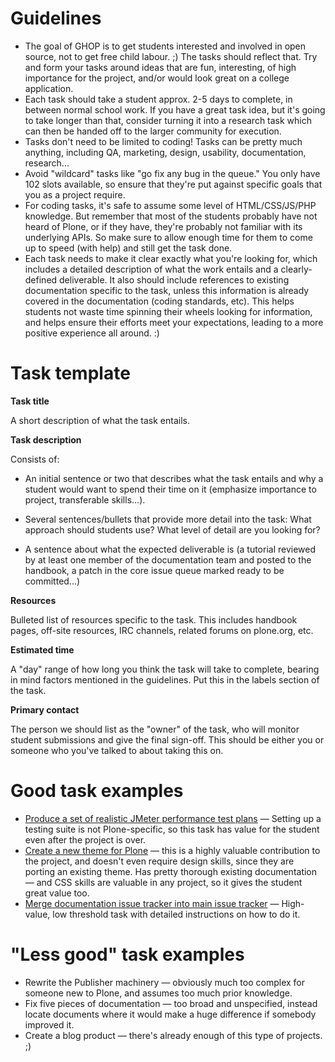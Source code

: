 # Guidelines #
  * The goal of GHOP is to get students interested and involved in open source, not to get free child labour. ;) The tasks should reflect that. Try and form your tasks around ideas that are fun, interesting, of high importance for the project, and/or would look great on a college application.
  * Each task should take a student approx. 2-5 days to complete, in between normal school work. If you have a great task idea, but it's going to take longer than that, consider turning it into a research task which can then be handed off to the larger community for execution.
  * Tasks don't need to be limited to coding! Tasks can be pretty much anything, including QA, marketing, design, usability, documentation, research...
  * Avoid "wildcard" tasks like "go fix any bug in the queue." You only have 102 slots available, so ensure that they're put against specific goals that you as a project require.
  * For coding tasks, it's safe to assume some level of HTML/CSS/JS/PHP knowledge. But remember that most of the students probably have not heard of Plone, or if they have, they're probably not familiar with its underlying APIs. So make sure to allow enough time for them to come up to speed (with help) and still get the task done.
  * Each task needs to make it clear exactly what you're looking for, which includes a detailed description of what the work entails and a clearly-defined deliverable. It also should include references to existing documentation specific to the task, unless this information is already covered in the documentation (coding standards, etc). This helps students not waste time spinning their wheels looking for information, and helps ensure their efforts meet your expectations, leading to a more positive experience all around. :)

# Task template #

**Task title**

A short description of what the task entails.

**Task description**

Consists of:

  * An initial sentence or two that describes what the task entails and why a student would want to spend their time on it (emphasize importance to project, transferable skills...).

  * Several sentences/bullets that provide more detail into the task: What approach should students use? What level of detail are you looking for?

  * A sentence about what the expected deliverable is (a tutorial reviewed by at least one member of the documentation team and posted to the handbook, a patch in the core issue queue marked ready to be committed...)

**Resources**

Bulleted list of resources specific to the task. This includes handbook pages, off-site resources, IRC channels, related forums on plone.org, etc.

**Estimated time**

A "day" range of how long you think the task will take to complete, bearing in mind factors mentioned in the guidelines. Put this in the labels section of the task.

**Primary contact**

The person we should list as the "owner" of the task, who will monitor student submissions and give the final sign-off. This should be either you or someone who you've talked to about taking this on.

# Good task examples #

  * [Produce a set of realistic JMeter performance test plans](http://code.google.com/p/google-highly-open-participation-plone/issues/detail?id=3) — Setting up a testing suite is not Plone-specific, so this task has value for the student even after the project is over.
  * [Create a new theme for Plone](http://code.google.com/p/google-highly-open-participation-plone/issues/detail?id=17) — this is a highly valuable contribution to the project, and doesn't even require design skills, since they are porting an existing theme. Has pretty thorough existing documentation — and CSS skills are valuable in any project, so it gives the student great value too.
  * [Merge documentation issue tracker into main issue tracker](http://code.google.com/p/google-highly-open-participation-plone/issues/detail?id=35) — High-value, low threshold task with detailed instructions on how to do it.

# "Less good" task examples #

  * Rewrite the Publisher machinery — obviously much too complex for someone new to Plone, and assumes too much prior knowledge.
  * Fix five pieces of documentation — too broad and unspecified, instead locate documents where it would make a huge difference if somebody improved it.
  * Create a blog product — there's already enough of this type of projects. ;)